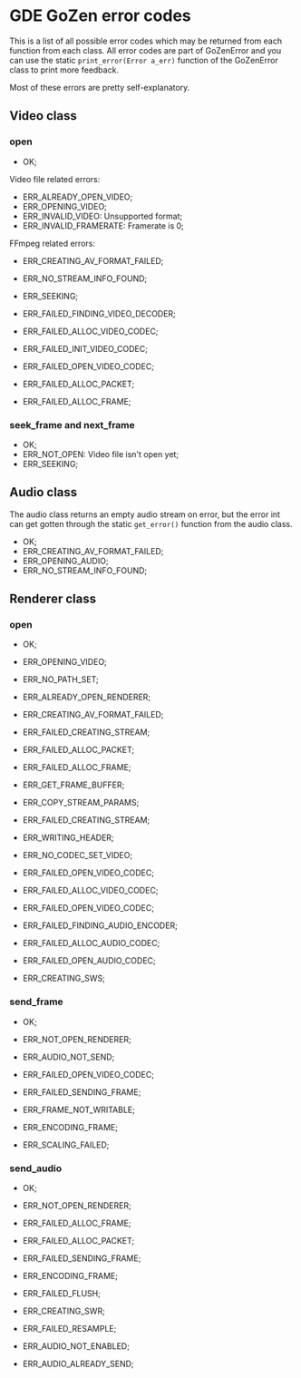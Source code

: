 # GDE GoZen error codes

This is a list of all possible error codes which may be returned from each function from each class. All error codes are part of GoZenError and you can use the static `print_error(Error a_err)` function of the GoZenError class to print more feedback.

Most of these errors are pretty self-explanatory.

## Video class

### open
- OK;

Video file related errors:
- ERR_ALREADY_OPEN_VIDEO;
- ERR_OPENING_VIDEO;
- ERR_INVALID_VIDEO: Unsupported format;
- ERR_INVALID_FRAMERATE: Framerate is 0;

FFmpeg related errors:
- ERR_CREATING_AV_FORMAT_FAILED;
- ERR_NO_STREAM_INFO_FOUND;
- ERR_SEEKING;

- ERR_FAILED_FINDING_VIDEO_DECODER;
- ERR_FAILED_ALLOC_VIDEO_CODEC;
- ERR_FAILED_INIT_VIDEO_CODEC;
- ERR_FAILED_OPEN_VIDEO_CODEC;

- ERR_FAILED_ALLOC_PACKET;
- ERR_FAILED_ALLOC_FRAME;

### seek_frame and next_frame

- OK;
- ERR_NOT_OPEN: Video file isn't open yet;
- ERR_SEEKING;

## Audio class

The audio class returns an empty audio stream on error, but the error int can get gotten through the static `get_error()` function from the audio class.

- OK;
- ERR_CREATING_AV_FORMAT_FAILED;
- ERR_OPENING_AUDIO;
- ERR_NO_STREAM_INFO_FOUND;

## Renderer class

### open

- OK;
- ERR_OPENING_VIDEO;
- ERR_NO_PATH_SET;
- ERR_ALREADY_OPEN_RENDERER;

- ERR_CREATING_AV_FORMAT_FAILED;
- ERR_FAILED_CREATING_STREAM;
- ERR_FAILED_ALLOC_PACKET;
- ERR_FAILED_ALLOC_FRAME;
- ERR_GET_FRAME_BUFFER;
- ERR_COPY_STREAM_PARAMS;
- ERR_FAILED_CREATING_STREAM;
- ERR_WRITING_HEADER;

- ERR_NO_CODEC_SET_VIDEO;
- ERR_FAILED_OPEN_VIDEO_CODEC;
- ERR_FAILED_ALLOC_VIDEO_CODEC;
- ERR_FAILED_OPEN_VIDEO_CODEC;

- ERR_FAILED_FINDING_AUDIO_ENCODER;
- ERR_FAILED_ALLOC_AUDIO_CODEC;
- ERR_FAILED_OPEN_AUDIO_CODEC;

- ERR_CREATING_SWS;

### send_frame

- OK;
- ERR_NOT_OPEN_RENDERER;
- ERR_AUDIO_NOT_SEND;

- ERR_FAILED_OPEN_VIDEO_CODEC;
- ERR_FAILED_SENDING_FRAME;
- ERR_FRAME_NOT_WRITABLE;
- ERR_ENCODING_FRAME;

- ERR_SCALING_FAILED;

### send_audio

- OK;
- ERR_NOT_OPEN_RENDERER;
- ERR_FAILED_ALLOC_FRAME;
- ERR_FAILED_ALLOC_PACKET;
- ERR_FAILED_SENDING_FRAME;
- ERR_ENCODING_FRAME;
- ERR_FAILED_FLUSH;

- ERR_CREATING_SWR;
- ERR_FAILED_RESAMPLE;

- ERR_AUDIO_NOT_ENABLED;
- ERR_AUDIO_ALREADY_SEND;
